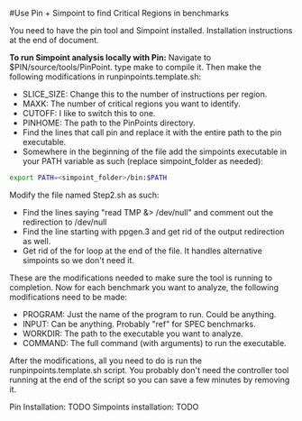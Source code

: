 #Use Pin + Simpoint to find Critical Regions in benchmarks

You need to have the pin tool and Simpoint installed. Installation instructions at the end of document.

**To run Simpoint analysis locally with Pin:** Navigate to $PIN/source/tools/PinPoint. type make to compile it. Then make the following modifications in runpinpoints.template.sh:

- SLICE_SIZE: Change this to the number of instructions per region.
- MAXK: The number of critical regions you want to identify.
- CUTOFF: I like to switch this to one.
- PINHOME: The path to the PinPoints directory.
- Find the lines that call pin and replace it with the entire path to the pin executable.
- Somewhere in the beginning of the file add the simpoints executable in your PATH variable as such (replace simpoint_folder as needed):
```bash
export PATH=<simpoint_folder>/bin:$PATH
```

Modify the file named Step2.sh as such:
- Find the lines saying "read TMP &> /dev/null" and comment out the redirection to /dev/null
- Find the line starting with ppgen.3 and get rid of the output redirection as well.
- Get rid of the for loop at the end of the file. It handles alternative simpoints so we don't need it.

These are the modifications needed to make sure the tool is running to completion. Now for each benchmark you want to analyze, the following modifications need to be made:
- PROGRAM: Just the name of the program to run. Could be anything.
- INPUT: Can be anything. Probably "ref" for SPEC benchmarks.
- WORKDIR: The path to the executable you want to analyze.
- COMMAND: The full command (with arguments) to run the executable.

After the modifications, all you need to do is run the runpinpoints.template.sh script. You probably don't need the controller tool running at the end of the script so you can save a few minutes by removing it.

Pin Installation: TODO
Simpoints installation: TODO
